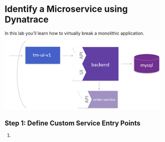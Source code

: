 # Identify a Microservice using Dynatrace

In this lab you'll learn how to virtually break a monolithic application.

![virtually_break](../assets/virtually_break.png)

## Step 1: Define Custom Service Entry Points

1. 
